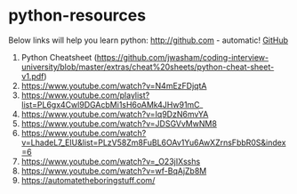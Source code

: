 # python-resources

Below links will help you learn python:
http://github.com - automatic!
[GitHub](http://github.com)

1. Python Cheatsheet (https://github.com/jwasham/coding-interview-university/blob/master/extras/cheat%20sheets/python-cheat-sheet-v1.pdf)
2. https://www.youtube.com/watch?v=N4mEzFDjqtA
3. https://www.youtube.com/playlist?list=PL6gx4Cwl9DGAcbMi1sH6oAMk4JHw91mC_
4. https://www.youtube.com/watch?v=Iq9DzN6mvYA
5. https://www.youtube.com/watch?v=JDSGVvMwNM8
6. https://www.youtube.com/watch?v=LhadeL7_EIU&list=PLzV58Zm8FuBL6OAv1Yu6AwXZrnsFbbR0S&index=6
7. https://www.youtube.com/watch?v=_O23jIXsshs
8. https://www.youtube.com/watch?v=wf-BqAjZb8M
9. https://automatetheboringstuff.com/
